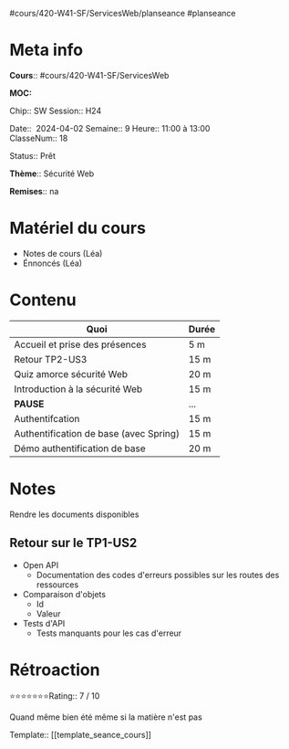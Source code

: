 #cours/420-W41-SF/ServicesWeb/planseance #planseance
# Meta info

**Cours**:: #cours/420-W41-SF/ServicesWeb 

**MOC:** 

Chip::  <span class="chip cours-2">SW</span>
Session:: H24

Date::  2024-04-02
Semaine:: 9
Heure:: 11:00 à 13:00  
ClasseNum:: 18

Status:: <span class="chip ready">Prêt</span>

**Thème**:: Sécurité Web

**Remises**:: <span class="chip na">na</span>

# Matériel du cours
* Notes de cours (Léa)
* Énnoncés (Léa)
# Contenu
| Quoi                                   | Durée |
| -------------------------------------- | ----- |
| Accueil et prise des présences         | 5 m   |
| Retour TP2-US3                         | 15 m  |
| Quiz amorce sécurité Web               | 20 m  |
| Introduction à la sécurité Web         | 15 m  |
| **PAUSE**                              | ...   |
| Authentifcation                        | 15 m  |
| Authentification de base (avec Spring) | 15 m  |
| Démo authentification de base          | 20 m  |

# Notes
Rendre les documents disponibles
## Retour sur le TP1-US2
* Open API
	* Documentation des codes d'erreurs possibles sur les routes des ressources
* Comparaison d'objets
	* Id
	* Valeur
* Tests d'API
	* Tests manquants pour les cas d'erreur

# Rétroaction
⭐⭐⭐⭐⭐⭐⭐Rating:: 7 / 10

Quand même bien été même si la matière n'est pas 

Template:: [[template_seance_cours]]